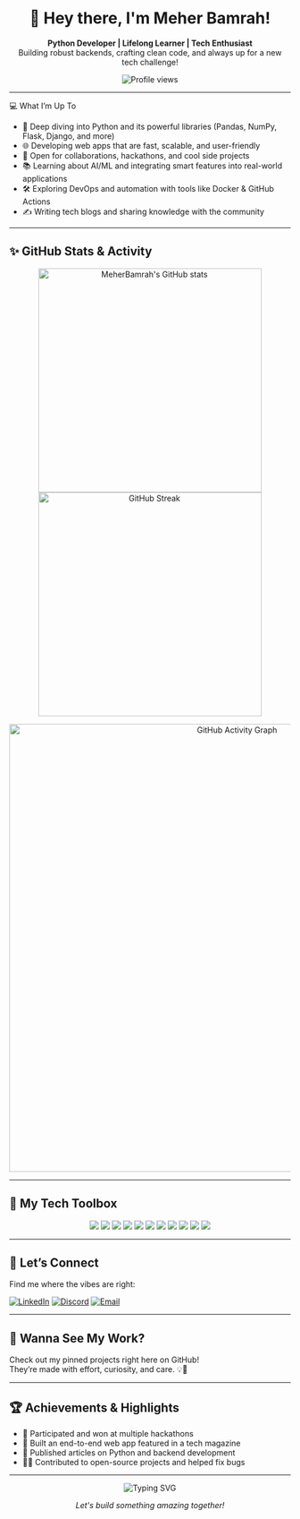 <h1 align="center">🌸 Hey there, I'm Meher Bamrah! </h1>

<p align="center">
  <b>Python Developer | Lifelong Learner | Tech Enthusiast</b><br>
  Building robust backends, crafting clean code, and always up for a new tech challenge!
</p>

<p align="center">
  <img src="https://komarev.com/ghpvc/?username=MeherBamrah" alt="Profile views"/>
</p>

---

💻 What I’m Up To

- 🐍 Deep diving into Python and its powerful libraries (Pandas, NumPy, Flask, Django, and more)
- 🌐 Developing web apps that are fast, scalable, and user-friendly
- 🚀 Open for collaborations, hackathons, and cool side projects
- 📚 Learning about AI/ML and integrating smart features into real-world applications
- 🛠️ Exploring DevOps and automation with tools like Docker & GitHub Actions
- ✍️ Writing tech blogs and sharing knowledge with the community

---

## ✨ GitHub Stats & Activity

<p align="center">
  <img src="https://github-readme-stats.vercel.app/api?username=MeherBamrah&show_icons=true&theme=radical" alt="MeherBamrah's GitHub stats" width="400"/>
  <img src="https://github-readme-streak-stats.herokuapp.com/?user=MeherBamrah&theme=radical" alt="GitHub Streak" width="400"/>
</p>

<p align="center">
  <img src="https://github-readme-activity-graph.cyclic.app/graph?username=MeherBamrah&theme=github-compact" alt="GitHub Activity Graph" width="800"/>
</p>

---

## 🔧 My Tech Toolbox

<div align="center">
  <img src="https://img.shields.io/badge/Python-3776AB?style=for-the-badge&logo=python&logoColor=white"/>
  <img src="https://img.shields.io/badge/Numpy-013243?style=for-the-badge&logo=numpy&logoColor=white"/>
  <img src="https://img.shields.io/badge/Pandas-150458?style=for-the-badge&logo=pandas&logoColor=white"/>
  <img src="https://img.shields.io/badge/Matplotlib-11557C?style=for-the-badge&logo=matplotlib&logoColor=white"/>
  <img src="https://img.shields.io/badge/scikit--learn-F7931E?style=for-the-badge&logo=scikit-learn&logoColor=white"/>
  <img src="https://img.shields.io/badge/Django-092E20?style=for-the-badge&logo=django&logoColor=white"/>
  <img src="https://img.shields.io/badge/Flask-000000?style=for-the-badge&logo=flask&logoColor=white"/>
  <img src="https://img.shields.io/badge/Docker-2496ED?style=for-the-badge&logo=docker&logoColor=white"/>
  <img src="https://img.shields.io/badge/GitHub_Actions-2088FF?style=for-the-badge&logo=github-actions&logoColor=white"/>
  <img src="https://img.shields.io/badge/HTML5-E34F26?style=for-the-badge&logo=html5&logoColor=white"/>
  <img src="https://img.shields.io/badge/CSS3-1572B6?style=for-the-badge&logo=css3&logoColor=white"/>
</div>

---

## 🤝 Let’s Connect

Find me where the vibes are right:

[![LinkedIn](https://img.shields.io/badge/-LinkedIn-blue?style=flat-square&logo=linkedin)](https://www.linkedin.com/in/meherbamrah/)
[![Discord](https://img.shields.io/badge/-Discord-5865F2?style=flat-square&logo=discord&logoColor=white)](#)
[![Email](https://img.shields.io/badge/-Email-D14836?style=flat-square&logo=gmail&logoColor=white)](mailto:meherbamrah@gmail.com)

---

## 🚩 Wanna See My Work?

Check out my pinned projects right here on GitHub!  
They’re made with effort, curiosity, and care. 💡💛


---

## 🏆 Achievements & Highlights

- 🏅 Participated and won at multiple hackathons
- 🥇 Built an end-to-end web app featured in a tech magazine
- 📝 Published articles on Python and backend development
- 👩‍💻 Contributed to open-source projects and helped fix bugs

---

<p align="center">
  <img src="https://readme-typing-svg.herokuapp.com?font=Fira+Code&weight=500&size=24&pause=1000&color=F59E42&center=true&vCenter=true&width=435&lines=Design+is+my+superpower!;Always+learning+always+growing;Let's+build+something+amazing+together!" alt="Typing SVG" />
</p>

<p align="center">
  <i>Let's build something amazing together!</i>
</p>
